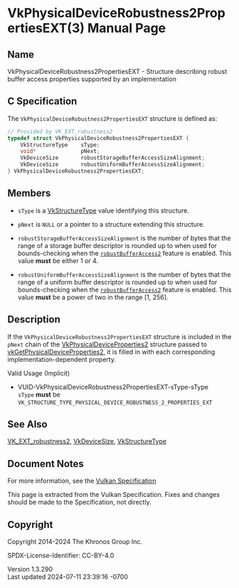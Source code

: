 # VkPhysicalDeviceRobustness2PropertiesEXT(3) Manual Page

## Name

VkPhysicalDeviceRobustness2PropertiesEXT - Structure describing robust
buffer access properties supported by an implementation



## <a href="#_c_specification" class="anchor"></a>C Specification

The `VkPhysicalDeviceRobustness2PropertiesEXT` structure is defined as:

``` c
// Provided by VK_EXT_robustness2
typedef struct VkPhysicalDeviceRobustness2PropertiesEXT {
    VkStructureType    sType;
    void*              pNext;
    VkDeviceSize       robustStorageBufferAccessSizeAlignment;
    VkDeviceSize       robustUniformBufferAccessSizeAlignment;
} VkPhysicalDeviceRobustness2PropertiesEXT;
```

## <a href="#_members" class="anchor"></a>Members

- `sType` is a [VkStructureType](https://registry.khronos.org/vulkan/specs/1.3-extensions/man/html/VkStructureType.html) value identifying
  this structure.

- `pNext` is `NULL` or a pointer to a structure extending this
  structure.

- <span id="limits-robustStorageBufferAccessSizeAlignment"></span>
  `robustStorageBufferAccessSizeAlignment` is the number of bytes that
  the range of a storage buffer descriptor is rounded up to when used
  for bounds-checking when the <a
  href="https://registry.khronos.org/vulkan/specs/1.3-extensions/html/vkspec.html#features-robustBufferAccess2"
  target="_blank" rel="noopener"><code>robustBufferAccess2</code></a>
  feature is enabled. This value **must** be either 1 or 4.

- <span id="limits-robustUniformBufferAccessSizeAlignment"></span>
  `robustUniformBufferAccessSizeAlignment` is the number of bytes that
  the range of a uniform buffer descriptor is rounded up to when used
  for bounds-checking when the <a
  href="https://registry.khronos.org/vulkan/specs/1.3-extensions/html/vkspec.html#features-robustBufferAccess2"
  target="_blank" rel="noopener"><code>robustBufferAccess2</code></a>
  feature is enabled. This value **must** be a power of two in the range
  \[1, 256\].

## <a href="#_description" class="anchor"></a>Description

If the `VkPhysicalDeviceRobustness2PropertiesEXT` structure is included
in the `pNext` chain of the
[VkPhysicalDeviceProperties2](https://registry.khronos.org/vulkan/specs/1.3-extensions/man/html/VkPhysicalDeviceProperties2.html)
structure passed to
[vkGetPhysicalDeviceProperties2](https://registry.khronos.org/vulkan/specs/1.3-extensions/man/html/vkGetPhysicalDeviceProperties2.html),
it is filled in with each corresponding implementation-dependent
property.

Valid Usage (Implicit)

- <a href="#VUID-VkPhysicalDeviceRobustness2PropertiesEXT-sType-sType"
  id="VUID-VkPhysicalDeviceRobustness2PropertiesEXT-sType-sType"></a>
  VUID-VkPhysicalDeviceRobustness2PropertiesEXT-sType-sType  
  `sType` **must** be
  `VK_STRUCTURE_TYPE_PHYSICAL_DEVICE_ROBUSTNESS_2_PROPERTIES_EXT`

## <a href="#_see_also" class="anchor"></a>See Also

[VK_EXT_robustness2](https://registry.khronos.org/vulkan/specs/1.3-extensions/man/html/VK_EXT_robustness2.html),
[VkDeviceSize](https://registry.khronos.org/vulkan/specs/1.3-extensions/man/html/VkDeviceSize.html),
[VkStructureType](https://registry.khronos.org/vulkan/specs/1.3-extensions/man/html/VkStructureType.html)

## <a href="#_document_notes" class="anchor"></a>Document Notes

For more information, see the <a
href="https://registry.khronos.org/vulkan/specs/1.3-extensions/html/vkspec.html#VkPhysicalDeviceRobustness2PropertiesEXT"
target="_blank" rel="noopener">Vulkan Specification</a>

This page is extracted from the Vulkan Specification. Fixes and changes
should be made to the Specification, not directly.

## <a href="#_copyright" class="anchor"></a>Copyright

Copyright 2014-2024 The Khronos Group Inc.

SPDX-License-Identifier: CC-BY-4.0

Version 1.3.290  
Last updated 2024-07-11 23:39:16 -0700
